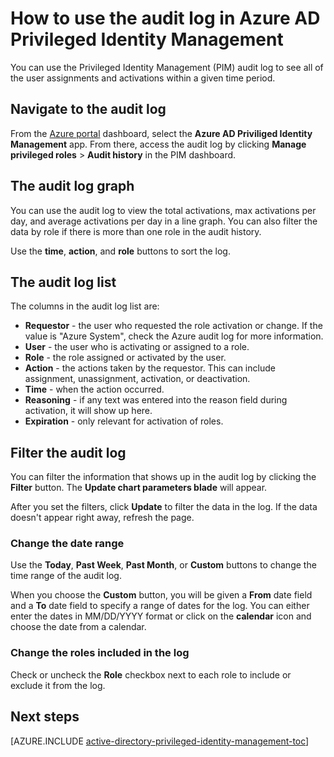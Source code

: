 <properties
   pageTitle="How to use the audit log | Microsoft Azure"
   description="Learn how to use the audit log in the Azure Privileged Identity Management extension."
   services="active-directory"
   documentationCenter=""
   authors="kgremban"
   manager="femila"
   editor=""/>

<tags
   ms.service="active-directory"
   ms.devlang="na"
   ms.topic="article"
   ms.tgt_pltfrm="na"
   ms.workload="identity"
   ms.date="07/01/2016"
   ms.author="kgremban"/>

# How to use the audit log in Azure AD Privileged Identity Management

You can use the Privileged Identity Management (PIM) audit log to see all of the user assignments and activations within a given time period.

## Navigate to the audit log
From the [Azure portal](https://portal.azure.com) dashboard, select the **Azure AD Priviliged Identity Management** app. From there, access the audit log by clicking **Manage privileged roles** > **Audit history** in the PIM dashboard.

## The audit log graph
You can use the audit log to view the total activations, max activations per day, and average activations per day in a line graph.  You can also filter the data by role if there is more than one role in the audit history.

Use the **time**, **action**, and **role** buttons to sort the log.

## The audit log list
The columns in the audit log list are:

- **Requestor** - the user who requested the role activation or change.  If the value is "Azure System", check the Azure audit log for more information.
- **User** - the user who is activating or assigned to a role.
- **Role** - the role assigned or activated by the user.
- **Action** - the actions taken by the requestor. This can include assignment, unassignment, activation, or deactivation.
- **Time** - when the action occurred.
- **Reasoning** - if any text was entered into the reason field during activation, it will show up here.
- **Expiration** - only relevant for activation of roles.

## Filter the audit log

You can filter the information that shows up in the audit log by clicking the **Filter** button.  The **Update chart parameters blade** will appear.

After you set the filters, click **Update** to filter the data in the log.  If the data doesn't appear right away, refresh the page.


### Change the date range
Use the **Today**, **Past Week**, **Past Month**, or **Custom** buttons to change the time range of the audit log.

When you choose the **Custom** button, you will be given a **From** date field and a **To** date field to specify a range of dates for the log.  You can either enter the dates in MM/DD/YYYY format or click on the **calendar** icon and choose the date from a calendar.

### Change the roles included in the log

Check or uncheck the **Role** checkbox next to each role to include or exclude it from the log.


<!--Every topic should have next steps and links to the next logical set of content to keep the customer engaged-->
## Next steps
[AZURE.INCLUDE [active-directory-privileged-identity-management-toc](../../includes/active-directory-privileged-identity-management-toc.md)]
